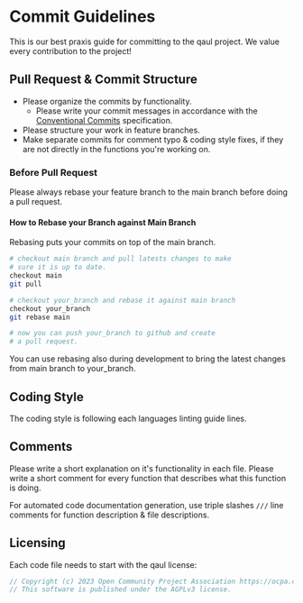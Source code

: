 # Commit Guidelines

This is our best praxis guide for committing to the qaul project.
We value every contribution to the project!

## Pull Request & Commit Structure

* Please organize the commits by functionality.
  * Please write your commit messages in accordance with the [Conventional Commits](https://www.conventionalcommits.org) specification.
* Please structure your work in feature branches.
* Make separate commits for comment typo & coding style fixes, if they are not directly in the functions you're working on.

### Before Pull Request

Please always rebase your feature branch to the main branch before doing a pull request.

#### How to Rebase your Branch against Main Branch

Rebasing puts your commits on top of the main branch.

```sh
# checkout main branch and pull latests changes to make
# sure it is up to date.
checkout main
git pull

# checkout your_branch and rebase it against main branch
checkout your_branch
git rebase main

# now you can push your_branch to github and create
# a pull request.
```

You can use rebasing also during development to bring the latest
changes from main branch to your_branch.

## Coding Style

The coding style is following each languages linting guide lines.

## Comments

Please write a short explanation on it's functionality in each file.
Please write a short comment for every function that describes what this function is doing.

For automated code documentation generation, use triple slashes `///` line comments for function description & file descriptions.

## Licensing

Each code file needs to start with the qaul license:

```rs
// Copyright (c) 2023 Open Community Project Association https://ocpa.ch
// This software is published under the AGPLv3 license.
```
